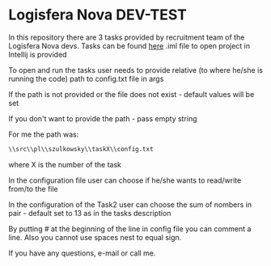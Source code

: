 # Logisfera Nova DEV-TEST
In this repository there are 3 tasks provided by recruitment team of the Logisfera Nova devs. Tasks can be found [here](https://github.com/lsnova/dev-test)
.iml file to open project in Intellij is provided

To open and run the tasks user needs to provide relative (to where he/she is running the code) path to config.txt file in args

If the path is not provided or the file does not exist - default values will be set

If you don't want to provide the path - pass empty string 

For me the path was: 
```bash
\\src\\pl\\szulkowsky\\taskX\\config.txt
```
where X is the number of the task

In the configuration file user can choose if he/she wants to read/write from/to the file

In the configuration of the Task2 user can choose the sum of nombers in pair - default set to 13 as in the tasks description

By putting # at the beginning of the line in config file you can comment a line. Also you cannot use spaces nest to equal sign.

If you have any questions, e-mail or call me.
